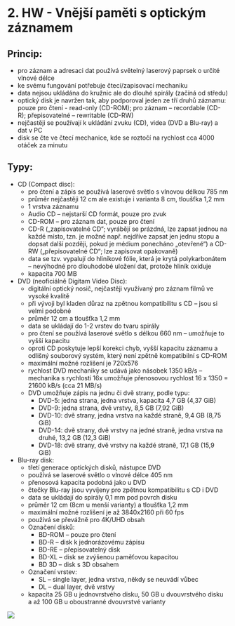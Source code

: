 # 2. HW - Vnější paměti s optickým záznamem


## Princip:
- pro záznam a adresaci dat používá světelný laserový paprsek o určité vlnové délce
- ke svému fungování potřebuje čtecí/zapisovací mechaniku
- data nejsou ukládána do kružnic ale do dlouhé spirály (začíná od středu)
- optický disk je navržen tak, aby podporoval jeden ze tří druhů záznamu: pouze pro čtení -  read-only (CD-ROM); pro záznam – recordable (CD-R); přepisovatelné – rewritable (CD-RW)
- nejčastěji se používají k ukládání zvuku (CD), videa (DVD a Blu-ray) a dat v PC
- disk se čte ve čtecí mechanice, kde se roztočí na rychlost cca 4000 otáček za minutu

## Typy:
- CD (Compact disc):
    - pro čtení a zápis se používá laserové světlo s vlnovou délkou 785 nm
    - průměr nejčastěji 12 cm ale existuje i varianta 8 cm, tloušťka 1,2 mm
    - 1 vrstva záznamu
    - Audio CD – nejstarší CD formát, pouze pro zvuk
    - CD-ROM – pro záznam dat, pouze pro čtení
    - CD-R („zapisovatelné CD“; vyrábějí se prázdná, lze zapsat jednou na každé místo, tzn. je možné např. nejdříve zapsat jen jednu stopu a dopsat další později, pokud je médium ponecháno „otevřené“) a CD-RW („přepisovatelné CD“; lze zapisovat opakovaně)
    - data se tzv. vypalují do hliníkové fólie, která je krytá polykarbonátem – nevýhodné pro dlouhodobé uložení dat, protože hliník oxiduje
    - kapacita 700 MB
- DVD (neoficiálně Digitam Video Disc):
    - digitální optický nosič, nejčastěji využívaný pro záznam filmů ve vysoké kvalitě
    - při vývoji byl kladen důraz na zpětnou kompatibilitu s CD – jsou si velmi podobné
    - průměr 12 cm a tloušťka 1,2 mm
    - data se ukládají do 1-2 vrstev do tvaru spirály
    - pro čtení se používá laserové světlo s délkou 660 nm – umožňuje to vyšší kapacitu
    - oproti CD poskytuje lepší korekci chyb, vyšší kapacitu záznamu a odlišný souborový systém, který není zpětně kompatibilní s CD-ROM
    - maximální možné rozlišení je 720x576
    - rychlost DVD mechaniky se udává jako násobek 1350 kB/s – mechanika s rychlostí 16x umožňuje přenosovou rychlost 16 x 1350 = 21600 kB/s (cca 21 MB/s)
    - DVD umožňuje zápis na jednu či dvě strany, podle typu:
        - DVD-5: jedna strana, jedna vrstva, kapacita 4,7 GB (4,37 GiB)
        - DVD-9: jedna strana, dvě vrstvy, 8,5 GB (7,92 GiB)
        - DVD-10: dvě strany, jedna vrstva na každé straně, 9,4 GB (8,75 GiB)
        - DVD-14: dvě strany, dvě vrstvy na jedné straně, jedna vrstva na druhé, 13,2 GB (12,3 GiB)
        - DVD-18: dvě strany, dvě vrstvy na každé straně, 17,1 GB (15,9 GiB)
- Blu-ray disk:
    - třetí generace optických disků, nástupce DVD
    - používá se laserové světlo o vlnové délce 405 nm
    - přenosová kapacita podobná jako u DVD
    - čtečky Blu-ray jsou vyvíjeny pro zpětnou kompatibilitu s CD i DVD
    - data se ukládají do spirály 0,1 mm pod povrch disku
    - průměr 12 cm (8cm u menší varianty) a tloušťka 1,2 mm
    - maximální možné rozlišení je až 3840x2160 při 60 fps
    - používá se převážně pro 4K/UHD obsah
    - Označení disků:
        - BD-ROM – pouze pro čtení
        - BD-R – disk k jednorázovému zápisu
        - BD-RE – přepisovatelný disk
        - BD-XL – disk se zvýšenou paměťovou kapacitou
        - BD 3D – disk s 3D obsahem
    - Označení vrstev:
        - SL – single layer, jedna vrstva, někdy se neuvádí vůbec
        - DL – dual layer, dvě vrstvy
    - kapacita 25 GB u jednovrstvého disku, 50 GB u dvouvrstvého disku a až 100 GB u oboustranné dvouvrstvé varianty



<img src="images/2HW.jpg" style="display: block; margin-left: auto; margin-right:auto;">
